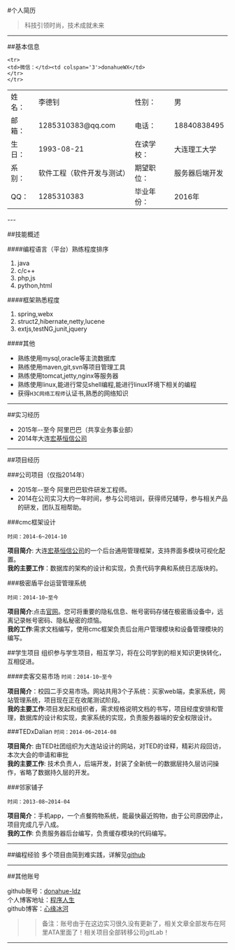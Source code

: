 #个人简历

> 科技引领时尚，技术成就未来

---
##基本信息

<table>
    <tr>
        <td>姓名：</td><td>李德钊</td><td>性别：</td><td>男</td>
    </tr>
    <tr>
        <td>邮箱：</td><td>1285310383@qq.com</td><td>电话：</td><td>18840838495</td>
    </tr>
    <tr>
    <td>生日：</td><td>1993-08-21</td><td>在读学校：</td><td>大连理工大学</td>
    </tr>
     <tr>
    <td>系别：</td><td>软件工程（软件开发与测试）</td><td>期望职位：</td><td>服务器后端开发</td>
    </tr>
    <tr>
    <td>QQ：</td><td>1285310383</td><td>毕业年份：</td><td>2016年</td>
    
    <tr>
    <td>微信：</td><td colspan='3'>donahueWX</td>
    </tr>
    </tr>
</table>
---

##技能概述

####编程语言（平台）熟练程度排序
1. java
2. c/c++
3. php,js
4. python,html

####框架熟悉程度

1. spring,webx
2. struct2,hibernate,netty,lucene
3. extjs,testNG,junit,jquery

####其他

* 熟练使用mysql,oracle等主流数据库
* 熟练使用maven,git,svn等项目管理工具
* 熟练使用tomcat,jetty,nginx等服务器
* 熟练使用linux,能进行常见shell编程,能进行linux环境下相关的编程
* 获得`H3C网络工程师`认证书,熟悉的网络知识

---


##实习经历
* 2015年--至今   阿里巴巴（共享业务事业部）
* 2014年大连[宏基恒信公司](http://www.higinet.com.cn/)

---

##项目经历

###公司项目（仅指2014年）
* 2015年--至今  阿里巴巴软件研发工程师。
* 2014在公司实习大约一年时间，参与公司培训，获得师兄辅导，参与相关产品的研发，团队互相帮助。

###cmc框架设计

`时间：2014-6~2014-10`

**项目简介**: 大连[宏基恒信公司](http://www.higinet.com.cn/)的一个后台通用管理框架，支持界面多模块可视化配置。   
**我的主要工作**：数据库的架构的设计和实现，负责代码字典和系统日志版块的。


###极密盾平台运营管理系统

`时间：2014-10~至今`

**项目简介**:点击[官网](http://www.jimidun.com)。您可将重要的隐私信息、帐号密码存储在极密盾设备中，远离记录帐号密码、隐私秘密的烦恼。   
**我的工作**:需求文档编写，使用cmc框架负责后台用户管理模块和设备管理模块的编写。

##学生项目
组织参与学生项目，相互学习，将在公司学到的相关知识更快转化，互相促进。

####卖客交易市场
`时间：2014-10~至今`

**项目简介**：校园二手交易市场。网站共用3个子系统：买家web端，卖家系统，网站管理系统，项目现在正在收尾测试阶段。   
**我的主要工作**:项目发起和组织者，需求规格说明文档的书写，项目经度安排和管理，数据库的设计和实现，卖家系统的实现，负责服务器端的安全权限设计。

###TEDxDalian
`时间：2014-06~2014-08`

**项目简介**: 由TED社团组织为大连站设计的网站，对TED的诠释，精彩片段回访，本次大会的申请和审批   
**我的主要工作**: 技术负责人，后端开发，封装了全新统一的数据层持久层访问操作，省略了数据持久层的开发。

###邻家铺子

`时间：2013-08~2014-04`

**项目简介**：手机app，一个点餐购物系统，能最快最近购物，由于公司原因停止，项目完成几乎八成。   
**我的工作**: 负责服务器后台编写，负责缓存模块的代码编写。 

---

##编程经验
多个项目由简到难实践，详解见[github](https://github.com/donahue-ldz)

---
##其他账号

github账号：[donahue-ldz](https://github.com/donahue-ldz)   
个人博客地址：[程序人生](http://www.donahuelives.com)   
github博客：[心缘冰河](https://donahue-ldz.github.io/)

>> 备注：账号由于在这边实习很久没有更新了，相关文章全部发布在阿里ATA里面了！相关项目全部转移公司gitLab！

---
